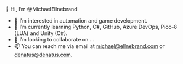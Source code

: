 👋 Hi, I’m @MichaelEllnebrand
- 👀 I’m interested in automation and game development.
- 🌱 I’m currently learning Python, C#, GitHub, Azure DevOps, Pico-8 (LUA) and Unity (C#).
- 💞️ I’m looking to collaborate on ... 
- 📫 You can reach me via email at [michael@ellnebrand.com](mailto:michael@ellnebrand.com) or [denatus@denatus.com](mailto:denatus@denatus.com).

<!---
- 👋 Hi, I’m @MichaelEllnebrand
- 👀 I’m interested in ...
- 🌱 I’m currently learning ...
- 💞️ I’m looking to collaborate on ...
- 📫 How to reach me ...
--->

<!---
MichaelEllnebrand/MichaelEllnebrand is a ✨ special ✨ repository because its `README.md` (this file) appears on your GitHub profile.
You can click the Preview link to take a look at your changes.
--->
